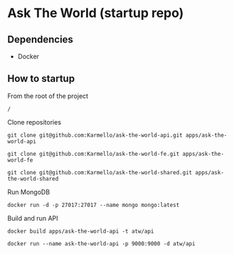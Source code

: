 # Ask The World (startup repo)

## Dependencies

- Docker

## How to startup

From the root of the project

```
/
```

Clone repositories

```
git clone git@github.com:Karmello/ask-the-world-api.git apps/ask-the-world-api
```

```
git clone git@github.com:Karmello/ask-the-world-fe.git apps/ask-the-world-fe
```

```
git clone git@github.com:Karmello/ask-the-world-shared.git apps/ask-the-world-shared
```

Run MongoDB

```
docker run -d -p 27017:27017 --name mongo mongo:latest
```

Build and run API

```
docker build apps/ask-the-world-api -t atw/api
```

```
docker run --name ask-the-world-api -p 9000:9000 -d atw/api
```
